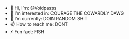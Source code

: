 - 👋 Hi, I’m: @Voidpasss
- 👀 I’m interested in: COURAGE THE COWARDLY DAWG
- 🌱 I’m currently: DOIN RANDOM SHIT
- 📫 How to reach me: DONT
- ⚡ Fun fact: FISH

<!---
Voidpasss/Voidpasss is a ✨ special ✨ repository because its `README.md` (this file) appears on your GitHub profile.
You can click the Preview link to take a look at your changes.
--->
